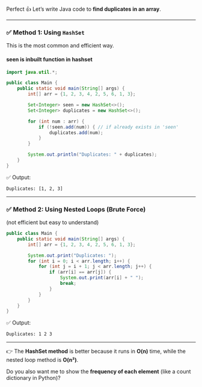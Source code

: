 Perfect 👍 Let’s write Java code to **find duplicates in an array**.

---

### ✅ Method 1: Using `HashSet`

This is the most common and efficient way.
#### seen is inbuilt function in hashset
```java
import java.util.*;

public class Main {
    public static void main(String[] args) {
        int[] arr = {1, 2, 3, 4, 2, 5, 6, 1, 3};

        Set<Integer> seen = new HashSet<>();
        Set<Integer> duplicates = new HashSet<>();

        for (int num : arr) {
            if (!seen.add(num)) { // if already exists in 'seen'
                duplicates.add(num);
            }
        }

        System.out.println("Duplicates: " + duplicates);
    }
}
```

✅ Output:

```
Duplicates: [1, 2, 3]
```

---

### ✅ Method 2: Using Nested Loops (Brute Force)

(not efficient but easy to understand)

```java
public class Main {
    public static void main(String[] args) {
        int[] arr = {1, 2, 3, 4, 2, 5, 6, 1, 3};

        System.out.print("Duplicates: ");
        for (int i = 0; i < arr.length; i++) {
            for (int j = i + 1; j < arr.length; j++) {
                if (arr[i] == arr[j]) {
                    System.out.print(arr[i] + " ");
                    break;
                }
            }
        }
    }
}
```

✅ Output:

```
Duplicates: 1 2 3
```

---

👉 The **HashSet method** is better because it runs in **O(n)** time, while the nested loop method is **O(n²)**.

Do you also want me to show the **frequency of each element** (like a count dictionary in Python)?
